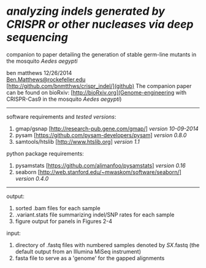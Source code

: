 *analyzing indels generated by CRISPR or other nucleases via deep sequencing*
====================

companion to paper detailing the generation of stable germ-line mutants in the mosquito *Aedes aegypti*

ben matthews 12/26/2014<br>
Ben.Matthews@rockefeller.edu<br>
[http://github.com/bnmtthws/crispr_indel/](github)
The companion paper can be found on bioRxiv: [http://bioRxiv.org](Genome-engineering with CRISPR-Cas9 in the mosquito *Aedes aegypti*)

---
software requirements and *tested versions*:<br>
1. gmap/gsnap [http://research-pub.gene.com/gmap/] *version 10-09-2014*<br>
2. pysam [https://github.com/pysam-developers/pysam] *version 0.8.0*<br>
3. samtools/htslib [http://www.htslib.org] *version 1.1*<br>

python package requirements:<br>
1. pysamstats [https://github.com/alimanfoo/pysamstats] *version 0.16*<br>
2. seaborn [http://web.stanford.edu/~mwaskom/software/seaborn/] *version 0.4.0*<br>

---
output:
1. sorted .bam files for each sample
2. .variant.stats file summarizing indel/SNP rates for each sample
3. figure output for panels in Figures 2-4

input:
1. directory of .fastq files with numbered samples denoted by *SX*.fastq (the default output from an Illumina MiSeq instrument)
2. fasta file to serve as a 'genome' for the gapped alignments